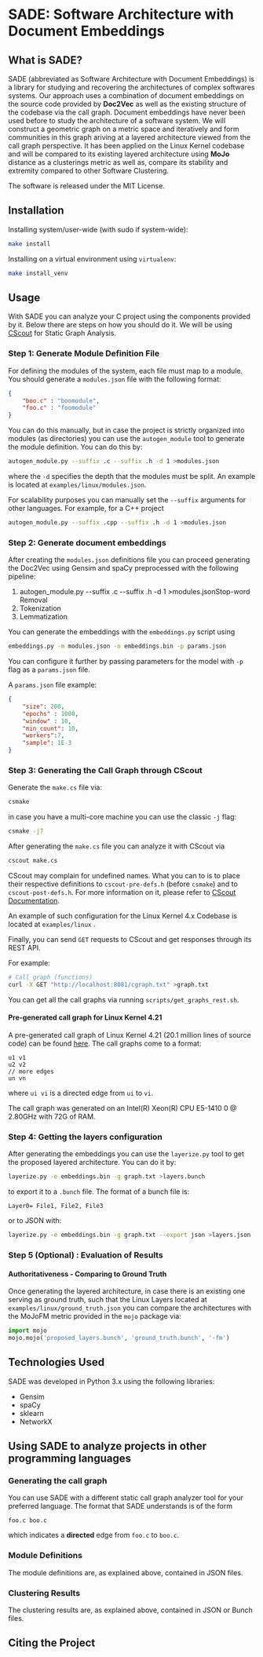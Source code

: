 # SADE: Software Architecture with Document Embeddings

## What is SADE?

SADE (abbreviated as Software Architecture with Document Embeddings) is a library for studying and recovering the architectures of complex softwares systems. Our approach uses a combination of document embeddings on the source code provided by **Doc2Vec** as well as the existing structure of the codebase via the call graph. Document embeddings have never been used before to study the architecture of a software system. We will construct a geometric graph on a metric space and iteratively and form communities in this graph ariving at a layered architecture viewed from the call graph perspective. It has been applied on the Linux Kernel codebase and will be compared to its existing layered architecture using **MoJo** distance as a clusterings metric as well as, compare its stability and extremity compared to other Software Clustering.

The software is released under the MIT License.

## Installation

Installing system/user-wide (with sudo if system-wide):

```bash
make install
```

Installing on a virtual environment using `virtualenv`:

```bash
make install_venv
```



## Usage

With SADE you can analyze your C project using the components provided by it. Below there are steps on how you should do it. We will be using [CScout](https://github.com/dspinellis/cscout) for Static Graph Analysis.



### Step 1: Generate Module Definition File

For defining the modules of the system, each file must map to a module. You should generate a `modules.json` file with the following format:

```json
{
    "boo.c" : "boomodule",
    "foo.c" : "foomodule"
}
```

You can do this manually, but in case the project is strictly organized into modules (as directories) you can use the `autogen_module` tool to generate the module definition. You can do this by:

```bash
autogen_module.py --suffix .c --suffix .h -d 1 >modules.json
```

where the `-d` specifies the depth that the modules must be split. An example is located at `examples/linux/modules.json`.

For scalability purposes you can manually set the `--suffix` arguments for other languages. For example, for a C++ project

```bash
autogen_module.py --suffix .cpp --suffix .h -d 1 >modules.json
```



### Step 2: Generate document embeddings

After creating the `modules.json` definitions file you can proceed generating the Doc2Vec using Gensim and spaCy preprocessed with the following pipeline:

1. autogen_module.py --suffix .c --suffix .h -d 1 >modules.jsonStop-word Removal
2. Tokenization
3. Lemmatization

You can generate the embeddings with the `embeddings.py` script using

```bash
embeddings.py -m modules.json -o embeddings.bin -p params.json
```

You can configure it further by passing parameters for the model with `-p` flag as a `params.json` file.

A `params.json` file example:

```json
{
    "size": 200,
    "epochs" : 1000,
    "window" : 10,
    "min_count": 10,
    "workers":7,
    "sample": 1E-3
}
```



### Step 3: Generating the Call Graph through CScout

Generate the `make.cs` file via:

```bash
csmake
```

in case you have a multi-core machine you can use the classic `-j` flag:

```bash
csmake -j7
```

After generating the `make.cs` file you can analyze it with CScout via

```bash
cscout make.cs
```

CScout may complain for undefined names. What you can to is to place their respective definitions to `cscout-pre-defs.h` (before `csmake`) and to `cscout-post-defs.h`. For more information on it, please refer to [CScout Documentation](https://www2.dmst.aueb.gr/dds/cscout/doc).

An example of such configuration for the Linux Kernel 4.x Codebase is located at `examples/linux` .

Finally, you can send `GET` requests to CScout and get responses through its REST API.

For example:

```bash
# Call graph (functions)
curl -X GET "http://localhost:8081/cgraph.txt" >graph.txt
```

You can get all the call graphs via running `scripts/get_graphs_rest.sh`.



#### Pre-generated call graph for Linux Kernel 4.21

A pre-generated call graph of Linux Kernel 4.21 (20.1 million lines of source code) can be found [here](https://pithos.okeanos.grnet.gr/public/qJajffcQ7qEQwqXNrKkAW5). The call graphs come to a format:

```
u1 v1
u2 v2
// more edges
un vn
```

where `ui vi` is a directed edge from `ui` to `vi`.

The call graph was generated on an Intel(R) Xeon(R) CPU E5-1410 0 @ 2.80GHz with 72G of RAM.



### Step 4: Getting the layers configuration

After generating the embeddings you can use the `layerize.py` tool to get the proposed layered architecture. You can do it by:

```bash
layerize.py -e embeddings.bin -g graph.txt >layers.bunch
```

to export it to a `.bunch` file. The format of a bunch file is:

```
Layer0= File1, File2, File3
```

or to JSON with:

```bash
layerize.py -e embeddings.bin -g graph.txt --export json >layers.json
```



### Step 5 (Optional) : Evaluation of Results

#### Authoritativeness - Comparing to Ground Truth

Once generating the layered architecture, in case there is an existing one serving as ground truth, such that the Linux Layers located at `examples/linux/ground_truth.json` you can compare the architectures with the MoJoFM metric provided in the `mojo` package via:

```python
import mojo
mojo.mojo('proposed_layers.bunch', 'ground_truth.bunch', '-fm')
```



## Technologies Used

SADE was developed in Python 3.x using the following libraries:

* Gensim
* spaCy
* sklearn
* NetworkX



## Using SADE to analyze projects in other programming languages

### Generating the call graph

You can use SADE with a different static call graph analyzer tool for your preferred language. The format that SADE understands is of the form

```
foo.c boo.c
```

which indicates a **directed** edge from `foo.c` to `boo.c`. 

### Module Definitions

The module definitions are, as explained above, contained in JSON files.



### Clustering Results

The clustering results are, as explained above, contained in JSON or Bunch files.





## Citing the Project
